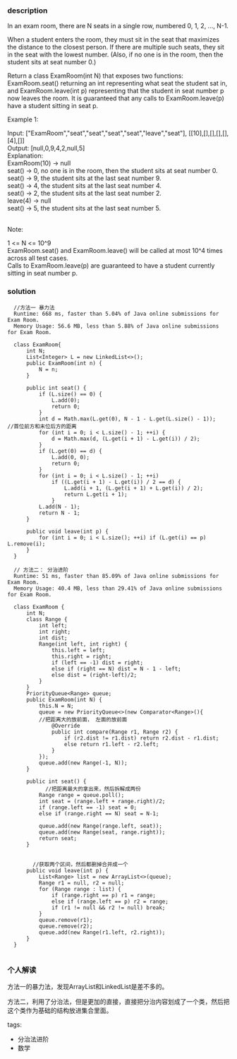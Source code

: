 ### description      
  In an exam room, there are N seats in a single row, numbered 0, 1, 2, ..., N-1.    
      
  When a student enters the room, they must sit in the seat that maximizes the distance to the closest person.  If there are multiple such seats, they sit in the seat with the lowest number.  (Also, if no one is in the room, then the student sits at seat number 0.)    
      
  Return a class ExamRoom(int N) that exposes two functions: ExamRoom.seat() returning an int representing what seat the student sat in, and ExamRoom.leave(int p) representing that the student in seat number p now leaves the room.  It is guaranteed that any calls to ExamRoom.leave(p) have a student sitting in seat p.    
      
       
      
  Example 1:    
      
  Input: ["ExamRoom","seat","seat","seat","seat","leave","seat"], [[10],[],[],[],[],[4],[]]    
  Output: [null,0,9,4,2,null,5]    
  Explanation:    
  ExamRoom(10) -> null    
  seat() -> 0, no one is in the room, then the student sits at seat number 0.    
  seat() -> 9, the student sits at the last seat number 9.    
  seat() -> 4, the student sits at the last seat number 4.    
  seat() -> 2, the student sits at the last seat number 2.    
  leave(4) -> null    
  seat() -> 5, the student sits at the last seat number 5.    
  ​​​​​​​    
      
  Note:    
      
  1 <= N <= 10^9    
  ExamRoom.seat() and ExamRoom.leave() will be called at most 10^4 times across all test cases.    
  Calls to ExamRoom.leave(p) are guaranteed to have a student currently sitting in seat number p.    
### solution      
```      
  //方法一 暴力法    
  Runtime: 668 ms, faster than 5.04% of Java online submissions for Exam Room.    
  Memory Usage: 56.6 MB, less than 5.88% of Java online submissions for Exam Room.    
      
  class ExamRoom{    
      int N;    
      List<Integer> L = new LinkedList<>();    
      public ExamRoom(int n) {    
          N = n;    
      }    
      
      public int seat() {    
          if (L.size() == 0) {    
              L.add(0);    
              return 0;    
          }    
          int d = Math.max(L.get(0), N - 1 - L.get(L.size() - 1));    //首位前方和末位后方的距离    
          for (int i = 0; i < L.size() - 1; ++i) {    
              d = Math.max(d, (L.get(i + 1) - L.get(i)) / 2);    
          }    
          if (L.get(0) == d) {    
              L.add(0, 0);    
              return 0;    
          }    
          for (int i = 0; i < L.size() - 1; ++i)    
              if ((L.get(i + 1) - L.get(i)) / 2 == d) {    
                  L.add(i + 1, (L.get(i + 1) + L.get(i)) / 2);    
                  return L.get(i + 1);    
              }    
          L.add(N - 1);    
          return N - 1;    
      }    
      
      public void leave(int p) {    
          for (int i = 0; i < L.size(); ++i) if (L.get(i) == p) L.remove(i);    
      }    
  }    
    
  // 方法二： 分治进阶  
  Runtime: 51 ms, faster than 85.09% of Java online submissions for Exam Room.  
  Memory Usage: 40.4 MB, less than 29.41% of Java online submissions for Exam Room.  
    
  class ExamRoom {  
      int N;  
      class Range {  
          int left;  
          int right;  
          int dist;  
          Range(int left, int right) {  
              this.left = left;  
              this.right = right;  
              if (left == -1) dist = right;  
              else if (right == N) dist = N - 1 - left;  
              else dist = (right-left)/2;  
          }  
      }  
      PriorityQueue<Range> queue;  
      public ExamRoom(int N) {  
          this.N = N;  
          queue = new PriorityQueue<>(new Comparator<Range>(){  
          //把距离大的放前面， 左面的放前面  
              @Override  
              public int compare(Range r1, Range r2) {  
                  if (r2.dist != r1.dist) return r2.dist - r1.dist;  
                  else return r1.left - r2.left;  
              }  
          });  
          queue.add(new Range(-1, N));  
      }  
    
      public int seat() {  
            //把距离最大的拿出来，然后拆解成两份  
          Range range = queue.poll();  
          int seat = (range.left + range.right)/2;  
          if (range.left == -1) seat = 0;  
          else if (range.right == N) seat = N-1;  
    
          queue.add(new Range(range.left, seat));  
          queue.add(new Range(seat, range.right));  
          return seat;  
      }  
    
    
        //获取两个区间，然后都删掉合并成一个  
      public void leave(int p) {  
          List<Range> list = new ArrayList<>(queue);  
          Range r1 = null, r2 = null;  
          for (Range range : list) {  
              if (range.right == p) r1 = range;  
              else if (range.left == p) r2 = range;  
              if (r1 != null && r2 != null) break;  
          }  
          queue.remove(r1);  
          queue.remove(r2);  
          queue.add(new Range(r1.left, r2.right));  
      }  
  }  
    
```      
      
### 个人解读      
  方法一的暴力法，发现ArrayList和LinkedList是差不多的。    
      
  方法二，利用了分治法，但是更加的直接，直接把分治内容划成了一个类，然后把这个类作为基础的结构放进集合里面。    
      
      
tags:      
  -  分治法进阶    
  -  数学    

